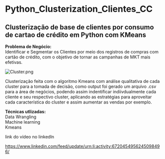 # Python_Clusterization_Clientes_CC
## Clusterização de base de clientes por consumo de cartao de crédito em Python com KMeans

**Problema de Negócio:**  
Identificar e Segmentar os Clientes por meio dos registros de compras com cartão de crédito, com o objetivo de tornar as campanhas de MKT mais efetivas.

<img src="https://www.imagemhost.com.br/images/2020/10/09/Cluster.png" alt="Cluster.png" border="0" />

Clusterização feita com o algoritmo Kmeans com análise qualitativa de cada cluster para a tomada de decisão, como output foi gerado um arquivo .csv
para a área de negócios, podendo assim indentificar indiivdualmente cada cliente e seu respectivo cluster, aplicando as estratégias para aproveitar cada
característica do cluster e assim aumentar as vendas por exemplo. 

**Técnicas utlizadas:**  
Data Wrangling  
Machine learning  
Kmeans  


link do vídeo no linkedln

https://www.linkedin.com/feed/update/urn:li:activity:6720454956245098496/
